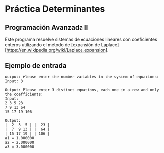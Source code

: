 # Práctica Determinantes
## Programación Avanzada II

Este programa resuelve sistemas de ecuaciones lineares con coeficientes enteros utilizando el método de [expansión de Laplace][https://en.wikipedia.org/wiki/Laplace_expansion].

## Ejemplo de entrada

```
Output: Please enter the number variables in the system of equations: 
Input: 3

Output: Please enter 3 distinct equations, each one in a row and only the coefficients:
Input:
2 3 5 23
7 9 13 64
15 17 19 106

Output:
|  2  3  5 | |  23 |
|  7  9 13 | |  64 |
| 15 17 19 | | 106 |
a1 = 1.000000
a2 = 2.000000
a3 = 3.000000
```
